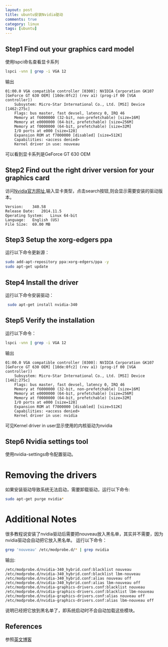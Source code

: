 ```yaml
---
layout: post
title: ubuntu安装Nvidia驱动
comments: true
category: linux
tags: [ubuntu]
---
```


## Step1 Find out your graphics card model

使用lspci命名查看显卡系列

```bash
lspci -vnn | grep -i VGA 12
```

输出

```
01:00.0 VGA compatible controller [0300]: NVIDIA Corporation GK107 [GeForce GT 630 OEM] [10de:0fc2] (rev a1) (prog-if 00 [VGA controller])
	Subsystem: Micro-Star International Co., Ltd. [MSI] Device [1462:275c]
	Flags: bus master, fast devsel, latency 0, IRQ 46
	Memory at f6000000 (32-bit, non-prefetchable) [size=16M]
	Memory at e0000000 (64-bit, prefetchable) [size=256M]
	Memory at f0000000 (64-bit, prefetchable) [size=32M]
	I/O ports at e000 [size=128]
	Expansion ROM at f7000000 [disabled] [size=512K]
	Capabilities: <access denied>
	Kernel driver in use: nouveau
```

可以看到显卡系列是GeForce GT 630 OEM

## Step2 Find out the right driver version for your graphics card

访问[Nvidia官方网址](http://www.nvidia.com/Download/index.aspx),输入显卡类型，点击search按钮,则会显示需要安装的驱动版本。

```
Version: 	340.58
Release Date: 	2014.11.5
Operating System: 	Linux 64-bit
Language: 	English (US)
File Size: 	69.00 MB
```

## Step3 Setup the xorg-edgers ppa

运行以下命令更新源：

```bash
sudo add-apt-repository ppa:xorg-edgers/ppa -y
sudo apt-get update
```

## Step4 Install the driver

运行以下命令安装驱动：

```bash
 sudo apt-get install nvidia-340
 ```

## Step5 Verify the installation
 
运行以下命令：

```bash
lspci -vnn | grep -i VGA 12
```

输出

```
01:00.0 VGA compatible controller [0300]: NVIDIA Corporation GK107 [GeForce GT 630 OEM] [10de:0fc2] (rev a1) (prog-if 00 [VGA controller])
	Subsystem: Micro-Star International Co., Ltd. [MSI] Device [1462:275c]
	Flags: bus master, fast devsel, latency 0, IRQ 46
	Memory at f6000000 (32-bit, non-prefetchable) [size=16M]
	Memory at e0000000 (64-bit, prefetchable) [size=256M]
	Memory at f0000000 (64-bit, prefetchable) [size=32M]
	I/O ports at e000 [size=128]
	Expansion ROM at f7000000 [disabled] [size=512K]
	Capabilities: <access denied>
	Kernel driver in use: nvidia
```

可见Kernel driver in user显示使用的内核驱动为nvidia

## Step6 Nvidia settings tool

使用nvidia-settings命令配置驱动。

# Removing the drivers

如果安装驱动导致系统无法启动，需要卸载驱动，运行以下命令:

```bash
sudo apt-get purge nvidia*
```

# Additional Notes

很多教程说安装了nvidia驱动后需要把nouveau放入黑名单，其实并不需要，因为nvidia驱动会自动把它放入黑名单。
运行以下命令：

```bash
grep 'nouveau' /etc/modprobe.d/* | grep nvidia
```

输出:

```
/etc/modprobe.d/nvidia-340_hybrid.conf:blacklist nouveau
/etc/modprobe.d/nvidia-340_hybrid.conf:blacklist lbm-nouveau
/etc/modprobe.d/nvidia-340_hybrid.conf:alias nouveau off
/etc/modprobe.d/nvidia-340_hybrid.conf:alias lbm-nouveau off
/etc/modprobe.d/nvidia-graphics-drivers.conf:blacklist nouveau
/etc/modprobe.d/nvidia-graphics-drivers.conf:blacklist lbm-nouveau
/etc/modprobe.d/nvidia-graphics-drivers.conf:alias nouveau off
/etc/modprobe.d/nvidia-graphics-drivers.conf:alias lbm-nouveau off
```

说明已经把它放到黑名单了，即系统启动时不会自动加载这些模块。

## References

参照[英文博客](http://www.binarytides.com/install-nvidia-drivers-ubuntu-14-04/)
